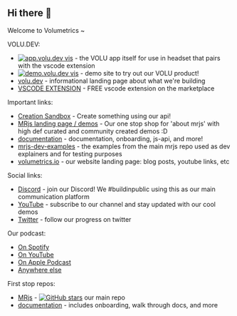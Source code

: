 ## Hi there 👋

Welcome to Volumetrics ~

VOLU.DEV:
- [![app.volu.dev vis](https://img.shields.io/badge/app.volu.dev-caffff)](https://app.volu.dev) - the VOLU app itself for use in headset that pairs with the vscode extension
- [![demo.volu.dev vis](https://img.shields.io/badge/demo.volu.dev-ffc6ff)](https://demo.volu.dev) - demo site to try out our VOLU product!
- [volu.dev](https://volu.dev) - informational landing page about what we're building
- [VSCODE EXTENSION](https://marketplace.visualstudio.com/items?itemName=Volumetrics.volumetrics) - FREE vscode extension on the marketplace

Important links:
- [Creation Sandbox](https://docs.mrjs.io/create/) - Create something using our api!
- [MRjs landing page / demos](https://mrjs.io/) - Our one stop shop for 'about mrjs' with high def curated and community created demos :D
- [documentation](https://docs.mrjs.io) - documentation, onboarding, js-api, and more!
- [mrjs-dev-examples](https://examples.mrjs.io/) - the examples from the main mrjs repo used as dev explainers and for testing purposes
- [volumetrics.io](https://volumetrics.io) - our website landing page: blog posts, youtube links, etc

Social links:
- [Discord](https://discord.gg/volumetrics) - join our Discord! We #buildinpublic using this as our main communication platform
- [YouTube](https://www.youtube.com/@Volumetrics-io) - subscribe to our channel and stay updated with our cool demos
- [Twitter](https://twitter.com/Volumetricsio) - follow our progress on twitter

Our podcast:
- [On Spotify](https://open.spotify.com/show/5NyajaunTIcFqrj4UHro95)
- [On YouTube](https://www.youtube.com/@Volumetrics-io/playlists)
- [On Apple Podcast](https://podcasts.apple.com/us/podcast/the-volumetrics-podcast/id1729910225)
- [Anywhere else](https://shows.acast.com/65c552402f12a6001651d97a)

First stop repos:
- [MRjs](https://github.com/Volumetrics-io/mrjs) - [![GitHub stars](https://img.shields.io/github/stars/volumetrics-io/mrjs.svg?style=social&label=Star)](https://github.com/volumetrics-io/mrjs) our main repo
- [documentation](https://github.com/Volumetrics-io/documentation) - includes onboarding, walk through docs, and more
